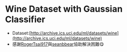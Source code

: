# Wine Dataset with Gaussian Classifier
- Dataset:[http://archive.ics.uci.edu/ml/datasets/wine](http://archive.ics.uci.edu/ml/datasets/wine)
- 感謝[RogerTsai917](https://github.com/RogerTsai917)與[seanbbear](https://github.com/seanbbear)協助解決困難😋
